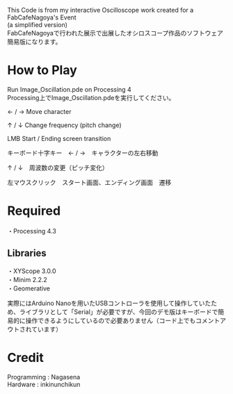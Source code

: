 This Code is from my interactive Oscilloscope work created for a FabCafeNagoya's Event
<br>
(a simplified version)
<br>
FabCafeNagoyaで行われた展示で出展したオシロスコープ作品のソフトウェア簡易版になります。



# **How to Play**
Run Image_Oscillation.pde on Processing 4
<br>
Processing上でImage_Oscillation.pdeを実行してください。

← / → Move character

↑ / ↓ Change frequency (pitch change)

LMB Start / Ending screen transition

キーボード十字キー　← / →　キャラクターの左右移動

↑ / ↓　周波数の変更（ピッチ変化）

左マウスクリック　スタート画面、エンディング画面　遷移



# **Required**
・Processing 4.3


## **Libraries**
・XYScope 3.0.0
<br>
・Minim 2.2.2
<br>
・Geomerative
<br>

実際にはArduino Nanoを用いたUSBコントローラを使用して操作していたため、ライブラリとして「Serial」が必要ですが、今回のデモ版はキーボードで簡易的に操作できるようにしているので必要ありません（コード上でもコメントアウトされています）



# **Credit**
Programming : Nagasena
<br>
Hardware : inkinunchikun

